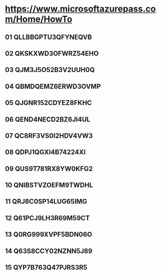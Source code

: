 # https://www.microsoftazurepass.com/Home/HowTo

## 01	QLLBBGPTU3QFYNEQVB
## 02	QKSKXWD3OFWRZ54EHO
## 03	QJM3J5O52B3V2UUH0Q
## 04	QBMDQEMZ6ERWD3OVMP
## 05	QJGNR152CDYEZ8FKHC
## 06	QEND4NECD2BZ6JI4UL
## 07	QC8RF3VS0I2HDV4VW3
## 08	QDPJ1QGXI4B74224XI
## 09	QUS9T781RX8YW0KFG2
## 10	QNIBSTVZOEFM9TWDHL
## 11	QRJ8C0SP14LUG65IMG
## 12	Q61PCJ9LH3R69M59CT
## 13	Q0RG999XVPF5BDN06O
## 14	Q63S8CCY02NZNN5J89
## 15	QYP7B763Q47PJRS3R5
